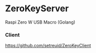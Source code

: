 # ZeroKeyServer
Raspi Zero W USB Macro (Golang)

### Client
https://github.com/setreuid/ZeroKeyClient
